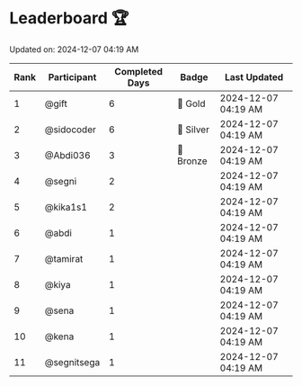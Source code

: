# Leaderboard 🏆

Updated on: 2024-12-07 04:19 AM

| Rank | Participant       | Completed Days | Badge      | Last Updated         |
|------|-------------------|----------------|------------|----------------------|
| 1    | @gift             | 6              | 🏅 Gold     | 2024-12-07 04:19 AM |
| 2    | @sidocoder        | 6              | 🥈 Silver   | 2024-12-07 04:19 AM |
| 3    | @Abdi036          | 3              | 🥉 Bronze   | 2024-12-07 04:19 AM |
| 4    | @segni            | 2              |            | 2024-12-07 04:19 AM |
| 5    | @kika1s1          | 2              |            | 2024-12-07 04:19 AM |
| 6    | @abdi             | 1              |            | 2024-12-07 04:19 AM |
| 7    | @tamirat          | 1              |            | 2024-12-07 04:19 AM |
| 8    | @kiya             | 1              |            | 2024-12-07 04:19 AM |
| 9    | @sena             | 1              |            | 2024-12-07 04:19 AM |
| 10   | @kena             | 1              |            | 2024-12-07 04:19 AM |
| 11   | @segnitsega       | 1              |            | 2024-12-07 04:19 AM |
